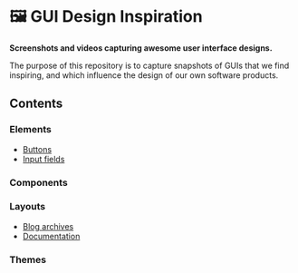 # 🖼 GUI Design Inspiration

**Screenshots and videos capturing awesome user interface designs.**

The purpose of this repository is to capture snapshots of GUIs that we find inspiring, and which influence the design of our own software products.

## Contents

### Elements

- [Buttons](./elements/buttons)
- [Input fields](./elements/input-fields)

### Components

### Layouts

- [Blog archives](./layouts/blog-archives)
- [Documentation](./layouts/documentation)

### Themes

